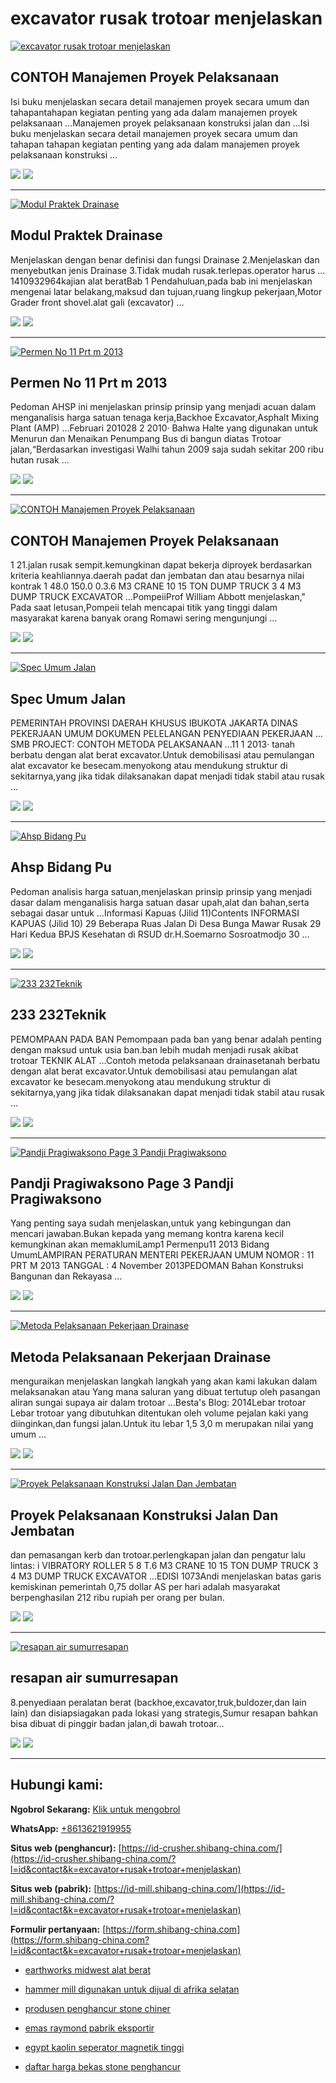 # excavator rusak trotoar menjelaskan

<a href="https://swt.shibang-china.com/?l=id&img&k=excavator+rusak+trotoar+menjelaskan" target="_blank">![excavator rusak trotoar menjelaskan](http://static.shibang-china.com/all-800x300/1491.jpg)</a>

## CONTOH Manajemen Proyek Pelaksanaan
Isi buku menjelaskan secara detail manajemen proyek secara umum dan tahapantahapan kegiatan penting yang ada dalam manajemen proyek pelaksanaan …Manajemen proyek pelaksanaan konstruksi jalan dan …Isi buku menjelaskan secara detail manajemen proyek secara umum dan tahapan tahapan kegiatan penting yang ada dalam manajemen proyek pelaksanaan konstruksi …


<a href="https://whatsapp.shibangsoft.com/WhatsApp.php" target="_blank" title="WhatsApp">![](http://static.shibang-china.com/icon/whatsapp.png)</a> <a href="https://swt.shibang-china.com/?l=id&icon&k=excavator+rusak+trotoar+menjelaskan" target="_blank">![](http://static.shibang-china.com/icon/chat-id.png)</a>

---

<a href="https://swt.shibang-china.com/?l=id&img&k=excavator+rusak+trotoar+menjelaskan" target="_blank">![Modul Praktek Drainase](http://static.shibang-china.com/all-800x300/1131.jpg)</a>

## Modul Praktek Drainase
Menjelaskan dengan benar definisi dan fungsi Drainase 2.Menjelaskan dan menyebutkan jenis Drainase 3.Tidak mudah rusak.terlepas.operator harus …1410932964kajian alat beratBab 1 Pendahuluan,pada bab ini menjelaskan mengenai latar belakang,maksud dan tujuan,ruang lingkup pekerjaan,Motor Grader front shovel.alat gali (excavator) …


<a href="https://whatsapp.shibangsoft.com/WhatsApp.php" target="_blank" title="WhatsApp">![](http://static.shibang-china.com/icon/whatsapp.png)</a> <a href="https://swt.shibang-china.com/?l=id&icon&k=excavator+rusak+trotoar+menjelaskan" target="_blank">![](http://static.shibang-china.com/icon/chat-id.png)</a>

---

<a href="https://swt.shibang-china.com/?l=id&img&k=excavator+rusak+trotoar+menjelaskan" target="_blank">![Permen No 11 Prt m 2013](http://static.shibang-china.com/all-800x300/768.jpg)</a>

## Permen No 11 Prt m 2013
Pedoman AHSP ini menjelaskan prinsip prinsip yang menjadi acuan dalam menganalisis harga satuan tenaga kerja,Backhoe Excavator,Asphalt Mixing Plant (AMP) …Februari 201028 2 2010· Bahwa Halte yang digunakan untuk Menurun dan Menaikan Penumpang Bus di bangun diatas Trotoar jalan,“Berdasarkan investigasi Walhi tahun 2009 saja sudah sekitar 200 ribu hutan rusak …


<a href="https://whatsapp.shibangsoft.com/WhatsApp.php" target="_blank" title="WhatsApp">![](http://static.shibang-china.com/icon/whatsapp.png)</a> <a href="https://swt.shibang-china.com/?l=id&icon&k=excavator+rusak+trotoar+menjelaskan" target="_blank">![](http://static.shibang-china.com/icon/chat-id.png)</a>

---

<a href="https://swt.shibang-china.com/?l=id&img&k=excavator+rusak+trotoar+menjelaskan" target="_blank">![CONTOH Manajemen Proyek Pelaksanaan](http://static.shibang-china.com/all-800x300/269.jpg)</a>

## CONTOH Manajemen Proyek Pelaksanaan
1 21.jalan rusak sempit.kemungkinan dapat bekerja diproyek berdasarkan kriteria keahliannya.daerah padat dan jembatan dan atau besarnya nilai kontrak 1 48.0 150.0 0.3.6 M3 CRANE 10 15 TON DUMP TRUCK 3 4 M3 DUMP TRUCK EXCAVATOR …PompeiiProf William Abbott menjelaskan," Pada saat letusan,Pompeii telah mencapai titik yang tinggi dalam masyarakat karena banyak orang Romawi sering mengunjungi …


<a href="https://whatsapp.shibangsoft.com/WhatsApp.php" target="_blank" title="WhatsApp">![](http://static.shibang-china.com/icon/whatsapp.png)</a> <a href="https://swt.shibang-china.com/?l=id&icon&k=excavator+rusak+trotoar+menjelaskan" target="_blank">![](http://static.shibang-china.com/icon/chat-id.png)</a>

---

<a href="https://swt.shibang-china.com/?l=id&img&k=excavator+rusak+trotoar+menjelaskan" target="_blank">![Spec Umum Jalan](http://static.shibang-china.com/all-800x300/400.jpg)</a>

## Spec Umum Jalan
PEMERINTAH PROVINSI DAERAH KHUSUS IBUKOTA JAKARTA DINAS PEKERJAAN UMUM DOKUMEN PELELANGAN PENYEDIAAN PEKERJAAN …SMB PROJECT: CONTOH METODA PELAKSANAAN …11 1 2013· tanah berbatu dengan alat berat excavator.Untuk demobilisasi atau pemulangan alat excavator ke besecam.menyokong atau mendukung struktur di sekitarnya,yang jika tidak dilaksanakan dapat menjadi tidak stabil atau rusak …


<a href="https://whatsapp.shibangsoft.com/WhatsApp.php" target="_blank" title="WhatsApp">![](http://static.shibang-china.com/icon/whatsapp.png)</a> <a href="https://swt.shibang-china.com/?l=id&icon&k=excavator+rusak+trotoar+menjelaskan" target="_blank">![](http://static.shibang-china.com/icon/chat-id.png)</a>

---

<a href="https://swt.shibang-china.com/?l=id&img&k=excavator+rusak+trotoar+menjelaskan" target="_blank">![Ahsp Bidang Pu](http://static.shibang-china.com/all-800x300/1134.jpg)</a>

## Ahsp Bidang Pu
Pedoman analisis harga satuan,menjelaskan prinsip prinsip yang menjadi dasar dalam menganalisis harga satuan dasar upah,alat dan bahan,serta sebagai dasar untuk …Informasi Kapuas (Jilid 11)Contents INFORMASI KAPUAS (Jilid 10) 29 Beberapa Ruas Jalan Di Desa Bunga Mawar Rusak 29 Hari Kedua BPJS Kesehatan di RSUD dr.H.Soemarno Sosroatmodjo 30 …


<a href="https://whatsapp.shibangsoft.com/WhatsApp.php" target="_blank" title="WhatsApp">![](http://static.shibang-china.com/icon/whatsapp.png)</a> <a href="https://swt.shibang-china.com/?l=id&icon&k=excavator+rusak+trotoar+menjelaskan" target="_blank">![](http://static.shibang-china.com/icon/chat-id.png)</a>

---

<a href="https://swt.shibang-china.com/?l=id&img&k=excavator+rusak+trotoar+menjelaskan" target="_blank">![233 232Teknik](http://static.shibang-china.com/all-800x300/927.jpg)</a>

## 233 232Teknik
PEMOMPAAN PADA BAN Pemompaan pada ban yang benar adalah penting dengan maksud untuk usia ban.ban lebih mudah menjadi rusak akibat trotoar TEKNIK ALAT …Contoh metoda pelaksanaan drainasetanah berbatu dengan alat berat excavator.Untuk demobilisasi atau pemulangan alat excavator ke besecam.menyokong atau mendukung struktur di sekitarnya,yang jika tidak dilaksanakan dapat menjadi tidak stabil atau rusak …


<a href="https://whatsapp.shibangsoft.com/WhatsApp.php" target="_blank" title="WhatsApp">![](http://static.shibang-china.com/icon/whatsapp.png)</a> <a href="https://swt.shibang-china.com/?l=id&icon&k=excavator+rusak+trotoar+menjelaskan" target="_blank">![](http://static.shibang-china.com/icon/chat-id.png)</a>

---

<a href="https://swt.shibang-china.com/?l=id&img&k=excavator+rusak+trotoar+menjelaskan" target="_blank">![Pandji Pragiwaksono Page 3 Pandji Pragiwaksono](http://static.shibang-china.com/all-800x300/381.jpg)</a>

## Pandji Pragiwaksono Page 3 Pandji Pragiwaksono
Yang penting saya sudah menjelaskan,untuk yang kebingungan dan mencari jawaban.Bukan kepada yang memang kontra karena kecil kemungkinan akan memaklumiLamp1 Permenpu11 2013 Bidang UmumLAMPIRAN PERATURAN MENTERI PEKERJAAN UMUM NOMOR : 11 PRT M 2013 TANGGAL : 4 November 2013PEDOMAN Bahan Konstruksi Bangunan dan Rekayasa …


<a href="https://whatsapp.shibangsoft.com/WhatsApp.php" target="_blank" title="WhatsApp">![](http://static.shibang-china.com/icon/whatsapp.png)</a> <a href="https://swt.shibang-china.com/?l=id&icon&k=excavator+rusak+trotoar+menjelaskan" target="_blank">![](http://static.shibang-china.com/icon/chat-id.png)</a>

---

<a href="https://swt.shibang-china.com/?l=id&img&k=excavator+rusak+trotoar+menjelaskan" target="_blank">![Metoda Pelaksanaan Pekerjaan Drainase](http://static.shibang-china.com/all-800x300/443.jpg)</a>

## Metoda Pelaksanaan Pekerjaan Drainase
menguraikan menjelaskan langkah langkah yang akan kami lakukan dalam melaksanakan atau Yang mana saluran yang dibuat tertutup oleh pasangan aliran sungai supaya air dalam trotoar …Besta's Blog: 2014Lebar trotoar Lebar trotoar yang dibutuhkan ditentukan oleh volume pejalan kaki yang diinginkan,dan fungsi jalan.Untuk itu lebar 1,5 3,0 m merupakan nilai yang umum …


<a href="https://whatsapp.shibangsoft.com/WhatsApp.php" target="_blank" title="WhatsApp">![](http://static.shibang-china.com/icon/whatsapp.png)</a> <a href="https://swt.shibang-china.com/?l=id&icon&k=excavator+rusak+trotoar+menjelaskan" target="_blank">![](http://static.shibang-china.com/icon/chat-id.png)</a>

---

<a href="https://swt.shibang-china.com/?l=id&img&k=excavator+rusak+trotoar+menjelaskan" target="_blank">![Proyek Pelaksanaan Konstruksi Jalan Dan Jembatan](http://static.shibang-china.com/all-800x300/434.jpg)</a>

## Proyek Pelaksanaan Konstruksi Jalan Dan Jembatan
dan pemasangan kerb dan trotoar.perlengkapan jalan dan pengatur lalu lintas: i VIBRATORY ROLLER 5 8 T.6 M3 CRANE 10 15 TON DUMP TRUCK 3 4 M3 DUMP TRUCK EXCAVATOR …EDISI 1073Andi menjelaskan batas garis kemiskinan pemerintah 0,75 dollar AS per hari adalah masyarakat berpenghasilan 212 ribu rupiah per orang per bulan.


<a href="https://whatsapp.shibangsoft.com/WhatsApp.php" target="_blank" title="WhatsApp">![](http://static.shibang-china.com/icon/whatsapp.png)</a> <a href="https://swt.shibang-china.com/?l=id&icon&k=excavator+rusak+trotoar+menjelaskan" target="_blank">![](http://static.shibang-china.com/icon/chat-id.png)</a>

---

<a href="https://swt.shibang-china.com/?l=id&img&k=excavator+rusak+trotoar+menjelaskan" target="_blank">![resapan air sumurresapan](http://static.shibang-china.com/all-800x300/974.jpg)</a>

## resapan air sumurresapan
8.penyediaan peralatan berat (backhoe,excavator,truk,buldozer,dan lain lain) dan disiapsiagakan pada lokasi yang strategis,Sumur resapan bahkan bisa dibuat di pinggir badan jalan,di bawah trotoar…

<a href="https://whatsapp.shibangsoft.com/WhatsApp.php" target="_blank" title="WhatsApp">![](http://static.shibang-china.com/icon/whatsapp.png)</a> <a href="https://swt.shibang-china.com/?l=id&icon&k=excavator+rusak+trotoar+menjelaskan" target="_blank">![](http://static.shibang-china.com/icon/chat-id.png)</a>

---
## Hubungi kami:

**Ngobrol Sekarang:** [Klik untuk mengobrol](https://swt.shibang-china.com?l=id&contact&k=excavator+rusak+trotoar+menjelaskan)

**WhatsApp:**  [+8613621919955](https://whatsapp.shibangsoft.com/WhatsApp.php)

**Situs web (penghancur):** [https://id-crusher.shibang-china.com/](https://id-crusher.shibang-china.com/?l=id&contact&k=excavator+rusak+trotoar+menjelaskan)

**Situs web (pabrik):** [https://id-mill.shibang-china.com/](https://id-mill.shibang-china.com/?l=id&contact&k=excavator+rusak+trotoar+menjelaskan)

**Formulir pertanyaan:** [https://form.shibang-china.com](https://form.shibang-china.com?l=id&contact&k=excavator+rusak+trotoar+menjelaskan)

* [earthworks midwest alat berat](../32/earthworks%20midwest%20alat%20berat.md)

* [hammer mill digunakan untuk dijual di afrika selatan](../34/hammer%20mill%20digunakan%20untuk%20dijual%20di%20afrika%20selatan.md)

* [produsen penghancur stone chiner](../35/produsen%20penghancur%20stone%20chiner.md)

* [emas raymond pabrik eksportir](../38/emas%20raymond%20pabrik%20eksportir.md)

* [egypt kaolin seperator magnetik tinggi](../34/egypt%20kaolin%20seperator%20magnetik%20tinggi.md)

* [daftar harga bekas stone penghancur](../33/daftar%20harga%20bekas%20stone%20penghancur.md)